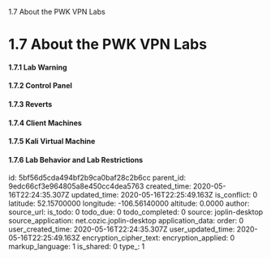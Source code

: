 1.7 About the PWK VPN Labs

# 1.7 About the PWK VPN Labs
#### 1.7.1 Lab Warning
#### 1.7.2 Control Panel
#### 1.7.3 Reverts
#### 1.7.4 Client Machines
#### 1.7.5 Kali Virtual Machine
#### 1.7.6 Lab Behavior and Lab Restrictions


id: 5bf56d5cda494bf2b9ca0baf28c2b6cc
parent_id: 9edc66cf3e964805a8e450cc4dea5763
created_time: 2020-05-16T22:24:35.307Z
updated_time: 2020-05-16T22:25:49.163Z
is_conflict: 0
latitude: 52.15700000
longitude: -106.56140000
altitude: 0.0000
author: 
source_url: 
is_todo: 0
todo_due: 0
todo_completed: 0
source: joplin-desktop
source_application: net.cozic.joplin-desktop
application_data: 
order: 0
user_created_time: 2020-05-16T22:24:35.307Z
user_updated_time: 2020-05-16T22:25:49.163Z
encryption_cipher_text: 
encryption_applied: 0
markup_language: 1
is_shared: 0
type_: 1